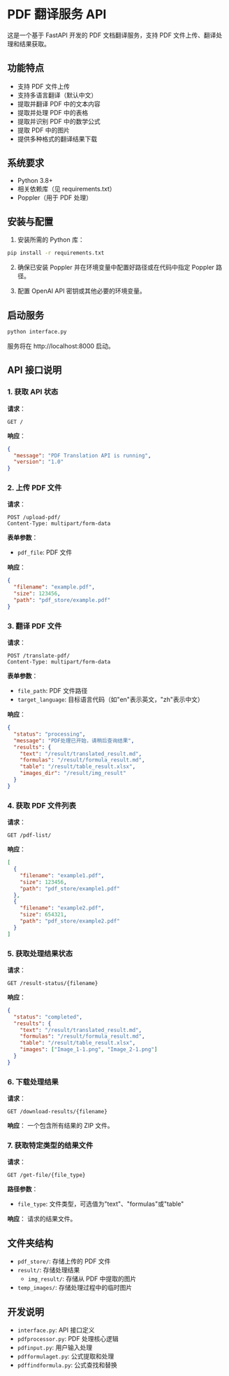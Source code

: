 # PDF 翻译服务 API

这是一个基于 FastAPI 开发的 PDF 文档翻译服务，支持 PDF 文件上传、翻译处理和结果获取。

## 功能特点

- 支持 PDF 文件上传
- 支持多语言翻译（默认中文）
- 提取并翻译 PDF 中的文本内容
- 提取并处理 PDF 中的表格
- 提取并识别 PDF 中的数学公式
- 提取 PDF 中的图片
- 提供多种格式的翻译结果下载

## 系统要求

- Python 3.8+
- 相关依赖库（见 requirements.txt）
- Poppler（用于 PDF 处理）

## 安装与配置

1. 安装所需的 Python 库：

```bash
pip install -r requirements.txt
```

2. 确保已安装 Poppler 并在环境变量中配置好路径或在代码中指定 Poppler 路径。

3. 配置 OpenAI API 密钥或其他必要的环境变量。

## 启动服务

```bash
python interface.py
```

服务将在 http://localhost:8000 启动。

## API 接口说明

### 1. 获取 API 状态

**请求**：

```
GET /
```

**响应**：

```json
{
  "message": "PDF Translation API is running",
  "version": "1.0"
}
```

### 2. 上传 PDF 文件

**请求**：

```
POST /upload-pdf/
Content-Type: multipart/form-data
```

**表单参数**：

- `pdf_file`: PDF 文件

**响应**：

```json
{
  "filename": "example.pdf",
  "size": 123456,
  "path": "pdf_store/example.pdf"
}
```

### 3. 翻译 PDF 文件

**请求**：

```
POST /translate-pdf/
Content-Type: multipart/form-data
```

**表单参数**：

- `file_path`: PDF 文件路径
- `target_language`: 目标语言代码（如"en"表示英文，"zh"表示中文）

**响应**：

```json
{
  "status": "processing",
  "message": "PDF处理已开始，请稍后查询结果",
  "results": {
    "text": "/result/translated_result.md",
    "formulas": "/result/formula_result.md",
    "table": "/result/table_result.xlsx",
    "images_dir": "/result/img_result"
  }
}
```

### 4. 获取 PDF 文件列表

**请求**：

```
GET /pdf-list/
```

**响应**：

```json
[
  {
    "filename": "example1.pdf",
    "size": 123456,
    "path": "pdf_store/example1.pdf"
  },
  {
    "filename": "example2.pdf",
    "size": 654321,
    "path": "pdf_store/example2.pdf"
  }
]
```

### 5. 获取处理结果状态

**请求**：

```
GET /result-status/{filename}
```

**响应**：

```json
{
  "status": "completed",
  "results": {
    "text": "/result/translated_result.md",
    "formulas": "/result/formula_result.md",
    "table": "/result/table_result.xlsx",
    "images": ["Image_1-1.png", "Image_2-1.png"]
  }
}
```

### 6. 下载处理结果

**请求**：

```
GET /download-results/{filename}
```

**响应**：
一个包含所有结果的 ZIP 文件。

### 7. 获取特定类型的结果文件

**请求**：

```
GET /get-file/{file_type}
```

**路径参数**：

- `file_type`: 文件类型，可选值为"text"、"formulas"或"table"

**响应**：
请求的结果文件。

## 文件夹结构

- `pdf_store/`: 存储上传的 PDF 文件
- `result/`: 存储处理结果
  - `img_result/`: 存储从 PDF 中提取的图片
- `temp_images/`: 存储处理过程中的临时图片

## 开发说明

- `interface.py`: API 接口定义
- `pdfprocessor.py`: PDF 处理核心逻辑
- `pdfinput.py`: 用户输入处理
- `pdfformulaget.py`: 公式提取和处理
- `pdffindformula.py`: 公式查找和替换
